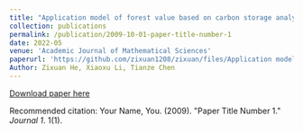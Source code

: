 ```yaml
---
title: "Application model of forest value based on carbon storage analysis"
collection: publications
permalink: /publication/2009-10-01-paper-title-number-1
date: 2022-05
venue: 'Academic Journal of Mathematical Sciences'
paperurl: 'https://github.com/zixuan1208/zixuan/files/Application model of forest value based on carbon storage analysis.pdf'
Author: Zixuan He, Xiaoxu Li, Tianze Chen
---
```


[Download paper here](http://academicpages.github.io/files/paper1.pdf)

Recommended citation: Your Name, You. (2009). "Paper Title Number 1." <i>Journal 1</i>. 1(1).
